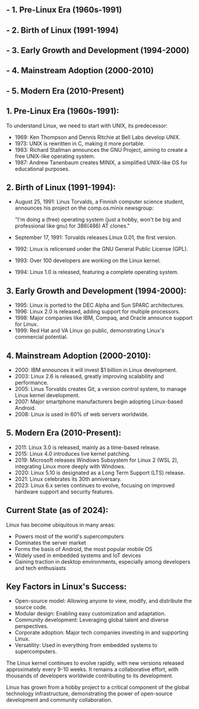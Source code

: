 # 

## - 1. Pre-Linux Era (1960s-1991)
## - 2. Birth of Linux (1991-1994)
## - 3. Early Growth and Development (1994-2000)
## - 4. Mainstream Adoption (2000-2010)
## - 5. Modern Era (2010-Present)


## 1. Pre-Linux Era (1960s-1991):

To understand Linux, we need to start with UNIX, its predecessor:

- 1969: Ken Thompson and Dennis Ritchie at Bell Labs develop UNIX.
- 1973: UNIX is rewritten in C, making it more portable.
- 1983: Richard Stallman announces the GNU Project, aiming to create a free UNIX-like operating system.
- 1987: Andrew Tanenbaum creates MINIX, a simplified UNIX-like OS for educational purposes.

## 2. Birth of Linux (1991-1994):

- August 25, 1991: Linus Torvalds, a Finnish computer science student, announces his project on the comp.os.minix newsgroup:

  "I'm doing a (free) operating system (just a hobby, won't be big and professional like gnu) for 386(486) AT clones."

- September 17, 1991: Torvalds releases Linux 0.01, the first version.
- 1992: Linux is relicensed under the GNU General Public License (GPL).
- 1993: Over 100 developers are working on the Linux kernel.
- 1994: Linux 1.0 is released, featuring a complete operating system.

## 3. Early Growth and Development (1994-2000):

- 1995: Linux is ported to the DEC Alpha and Sun SPARC architectures.
- 1996: Linux 2.0 is released, adding support for multiple processors.
- 1998: Major companies like IBM, Compaq, and Oracle announce support for Linux.
- 1999: Red Hat and VA Linux go public, demonstrating Linux's commercial potential.

## 4. Mainstream Adoption (2000-2010):

- 2000: IBM announces it will invest $1 billion in Linux development.
- 2003: Linux 2.6 is released, greatly improving scalability and performance.
- 2005: Linus Torvalds creates Git, a version control system, to manage Linux kernel development.
- 2007: Major smartphone manufacturers begin adopting Linux-based Android.
- 2008: Linux is used in 60% of web servers worldwide.

## 5. Modern Era (2010-Present):

- 2011: Linux 3.0 is released, mainly as a time-based release.
- 2015: Linux 4.0 introduces live kernel patching.
- 2019: Microsoft releases Windows Subsystem for Linux 2 (WSL 2), integrating Linux more deeply with Windows.
- 2020: Linux 5.10 is designated as a Long Term Support (LTS) release.
- 2021: Linux celebrates its 30th anniversary.
- 2023: Linux 6.x series continues to evolve, focusing on improved hardware support and security features.

## Current State (as of 2024):

Linux has become ubiquitous in many areas:

- Powers most of the world's supercomputers
- Dominates the server market
- Forms the basis of Android, the most popular mobile OS
- Widely used in embedded systems and IoT devices
- Gaining traction in desktop environments, especially among developers and tech enthusiasts

## Key Factors in Linux's Success:

- Open-source model: Allowing anyone to view, modify, and distribute the source code.
- Modular design: Enabling easy customization and adaptation.
- Community development: Leveraging global talent and diverse perspectives.
- Corporate adoption: Major tech companies investing in and supporting Linux.
- Versatility: Used in everything from embedded systems to supercomputers.


The Linux kernel continues to evolve rapidly, with new versions released approximately every 9-10 weeks. It remains a collaborative effort, with thousands of developers worldwide contributing to its development.

Linux has grown from a hobby project to a critical component of the global technology infrastructure, demonstrating the power of open-source development and community collaboration.
